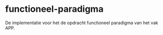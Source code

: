 # functioneel-paradigma
De implementatie voor het de opdracht functioneel paradigma van het vak APP.
